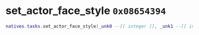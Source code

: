 # set_actor_face_style `0x08654394`

```lua
natives.tasks.set_actor_face_style(_unk0 --[[ integer ]], _unk1 --[[ integer ]])
```